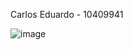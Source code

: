 Carlos Eduardo - 10409941

![image](https://github.com/KaduRosendo/Sistemas-operacionais/assets/100209440/b1c18667-c525-4d52-8726-22004b417149)

